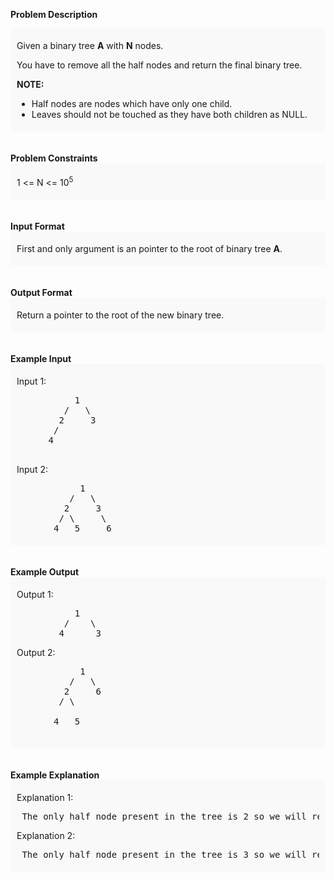 <div class="markdown-content" id="problem-content">
<p><strong>Problem Description</strong><br/><div id="problem_description_markdown_content_value" style="background-color: #f9f9f9; padding: 5px 10px; "><p>Given a binary tree <strong>A</strong> with <strong>N</strong> nodes.</p><p></p>
<p>You have to remove all the half nodes and return the final binary tree.</p>
<p><strong>NOTE:</strong></p>
<ul><li>Half nodes are nodes which have only one child.</li>
<li>Leaves should not be touched as they have both children as NULL.</li>
</ul>
<p></p></div><br/><br/><strong>Problem Constraints</strong><br/><div id="problem_constraints_markdown_content_value" style="background-color: #f9f9f9; padding: 5px 10px; "><p> 1 &lt;= N &lt;= 10<sup>5</sup></p></div><br/><br/><strong>Input Format</strong><br/><div id="input_format_markdown_content_value" style="background-color: #f9f9f9; padding: 5px 10px; "><p>First and only argument is an pointer to the root of binary tree <strong>A</strong>.</p></div><br/><br/><strong>Output Format</strong><br/><div id="output_format_markdown_content_value" style="background-color: #f9f9f9; padding: 5px 10px; "><p>Return a pointer to the root of the new binary tree.</p></div><br/><br/><strong>Example Input</strong><br/><div id="example_input_markdown_content_value" style="background-color: #f9f9f9; padding: 5px 10px; "><p>Input 1:</p><p></p><p></p><p></p><p></p><p></p><p></p>
<pre>           1
         /   \
        2     3
       / 
      4<br/>
</pre>
<p>Input 2:</p>
<pre>            1
          /   \
         2     3
        / \     \
       4   5     6
</pre>
<p></p></div><br><br/><strong>Example Output</strong><br/><div id="example_output_markdown_content_value" style="background-color: #f9f9f9; padding: 5px 10px; "><p>Output 1:</p><p></p><p></p><p></p><p></p><p></p><p></p>
<pre>           1
         /    \
        4      3
</pre>
<p>Output 2:</p>
<pre>            1
          /   \
         2     6
        / \<br/>
       4   5<br/>
</pre>
<p></p>
<p></p>
<p></p>
<p></p>
<p></p>
<p></p></div><br><br><strong>Example Explanation</strong><br/><div id="example_explanation_markdown_content_value" style="background-color: #f9f9f9; padding: 5px 10px; "><p>Explanation 1:</p><p></p>
<pre> The only half node present in the tree is 2 so we will remove this node.
</pre>
<p>Explanation 2:</p>
<pre> The only half node present in the tree is 3 so we will remove this node.
</pre>
<p></p></div><br/><br/></br></br></br></p>

</div>